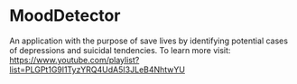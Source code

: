 # MoodDetector
An application with the purpose of save lives by identifying potential cases of depressions and suicidal tendencies.
To learn more visit:
https://www.youtube.com/playlist?list=PLGPt1G9l1TyzYRQ4UdA5I3JLeB4NhtwYU
